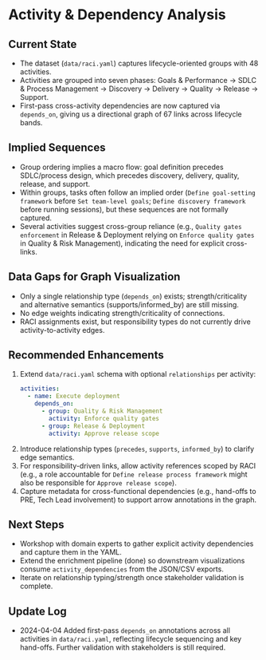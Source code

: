 # Activity & Dependency Analysis

## Current State
- The dataset (`data/raci.yaml`) captures lifecycle-oriented groups with 48 activities.
- Activities are grouped into seven phases: Goals & Performance → SDLC & Process Management → Discovery → Delivery → Quality → Release → Support.
- First-pass cross-activity dependencies are now captured via `depends_on`, giving us a directional graph of 67 links across lifecycle bands.

## Implied Sequences
- Group ordering implies a macro flow: goal definition precedes SDLC/process design, which precedes discovery, delivery, quality, release, and support.
- Within groups, tasks often follow an implied order (`Define goal-setting framework` before `Set team-level goals`; `Define discovery framework` before running sessions), but these sequences are not formally captured.
- Several activities suggest cross-group reliance (e.g., `Quality gates enforcement` in Release & Deployment relying on `Enforce quality gates` in Quality & Risk Management), indicating the need for explicit cross-links.

## Data Gaps for Graph Visualization
- Only a single relationship type (`depends_on`) exists; strength/criticality and alternative semantics (supports/informed_by) are still missing.
- No edge weights indicating strength/criticality of connections.
- RACI assignments exist, but responsibility types do not currently drive activity-to-activity edges.

## Recommended Enhancements
1. Extend `data/raci.yaml` schema with optional `relationships` per activity:
   ```yaml
   activities:
     - name: Execute deployment
       depends_on:
         - group: Quality & Risk Management
           activity: Enforce quality gates
         - group: Release & Deployment
           activity: Approve release scope
   ```
2. Introduce relationship types (`precedes`, `supports`, `informed_by`) to clarify edge semantics.
3. For responsibility-driven links, allow activity references scoped by RACI (e.g., a role accountable for `Define release process framework` might also be responsible for `Approve release scope`).
4. Capture metadata for cross-functional dependencies (e.g., hand-offs to PRE, Tech Lead involvement) to support arrow annotations in the graph.

## Next Steps
- Workshop with domain experts to gather explicit activity dependencies and capture them in the YAML.
- Extend the enrichment pipeline (done) so downstream visualizations consume `activity_dependencies` from the JSON/CSV exports.
- Iterate on relationship typing/strength once stakeholder validation is complete.

## Update Log
- 2024-04-04 Added first-pass `depends_on` annotations across all activities in `data/raci.yaml`, reflecting lifecycle sequencing and key hand-offs. Further validation with stakeholders is still required.

